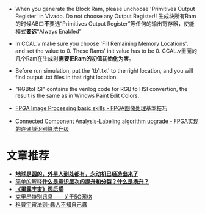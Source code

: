 * When you generate the Block Ram, please unchoose 'Primitives Output Register' in Vivado. Do not choose any Output Register!!
生成块所有Ram的时候AB口**不**要选“Primitives Output Register”等任何的输出寄存器，使能模式**要选**“Always Enabled”
* In CCAL.v make sure you choose 'Fill Remaining Memory Locations', and set the value to 0. These Rams' init value has to be 0. 
CCAL.v里面的几个Ram在生成时**需要把Ram的初值初始化为零**。
* Before run simulation, put the 'tb1.txt' to the right location, and you will find output .txt files in that right location.
* "RGBtoHSI" contains the verilog code for RGB to HSI convertion, the result is the same as in Winows Paint Edit Colors.

* [FPGA Image Processing basic skills - FPGA图像处理基本技巧](https://zhuanlan.zhihu.com/p/38946857)
 
* [Connected Component Analysis-Labeling algorithm upgrade - FPGA实现的连通域识别算法升级](https://mp.weixin.qq.com/s?__biz=MzIxODAxMDY1Ng==&mid=2650975657&idx=1&sn=358e6a7f88c7f76c126169951b274c47&chksm=8c0708e6bb7081f0dee73f12c00ca4d0aaeed1b5a9697937556af550c14aa92b930d25a3d06a&token=1486415084&lang=zh_CN#rd)

# 文章推荐
* [**地球是圆的，外星人到处都有，永动机已经造出来了**](https://mp.weixin.qq.com/s/NjJCZ-cLZF2RH9POkPTqwg "地球是圆的，外星人到处都有，永动机已经造出来了")
* [简单的解释**什么是意识层次的提升和分裂？什么是扬升？**](https://mp.weixin.qq.com/s/pBZ0zBG-dXl5xoTQQVNn-A)
* [**《揭露宇宙》观后感**](https://mp.weixin.qq.com/s?__biz=MzIxODAxMDY1Ng==&mid=2650975557&idx=1&sn=99eb8b213507926af6ebc29104f76ae9&chksm=8c07080abb70811cba2ba80a97f9e417f231f6f444296d26590626da9c21e8de107f10d6c223&mpshare=1&scene=1&srcid=&key=96e286bf1fa90d3e94d8dbb44cc642dba6b3fdf27a3a31be1881c539a7e937760563b8e42fe5c5670ee7323d5a0928681879bab51cee913dc80473e2a01f05d51f796294cd4bfad26f8c163aaeb81b1e&ascene=1&uin=MjkwNDEzNzUzNQ%3D%3D&devicetype=Windows+7&version=62060739&lang=zh_CN&pass_ticket=LgfUliy0e8SiG2fE6TwEB4Dvt87dhnUAOm%2BGdF2DmSyh41lISnyXmhem9l3Jk467)
* [克里昂特别讯息——关于5G网络](https://mp.weixin.qq.com/s?__biz=MzIwNDQ3ODYwMw==&mid=2247488083&idx=1&sn=3ea9eefbf68ec50de5bcf974ee97a56d&key=4290d854660b0174f814b08eca4355a01d77a32ff917387b3148c7576c83be458e20e5310b6f7f96d8d6a2ac7dde6ee4a25c150df48a0165fee2cdefa7b71ac374918bb89506f9945e41a81a7b19388f&ascene=1&uin=MjkwNDEzNzUzNQ%3D%3D&devicetype=Windows+7&version=62060739&lang=zh_CN&pass_ticket=7jOv7QYZ3wki7KroaOL%2B5DKUTSRPYTJjrdHCbGd%2Bb4JFLh63ReIxqAoW4BSAYFAF)
* [科普宇宙法则-蠢人不知自己蠢](http://mp.weixin.qq.com/s?__biz=MzIxODAxMDY1Ng==&mid=2650975187&idx=1&sn=53bc4f511131456ae35cf77ceb193ce9&chksm=8c070e9cbb70878a8d08b14d8e1bf2d214504a21ea2b44b2d0122b23fe5d927ee46c0c1dbc78&scene=21#wechat_redirect)


